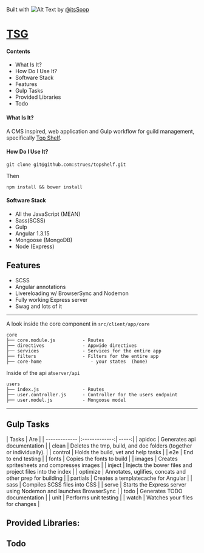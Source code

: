 Built with ![Alt Text](http://img-cache.cdn.gaiaonline.com/36f426e214c347d0d23f9ee897a3fcf1/http://i89.photobucket.com/albums/k239/bjf092/TinyBlackHeart.gif "logo") by [@itsSoop](https://twitter.com/itsSoop)

# [TSG](https://topshelfguild.com)

#### Contents
- What Is It?
- How Do I Use It?
- Software Stack
- Features
- Gulp Tasks
- Provided Libraries
- Todo

#### What Is It?
A CMS inspired, web application and Gulp workflow for guild management, specifically [Top Shelf](https://topshelfguild.com).

#### How Do I Use It?

```
git clone git@github.com:strues/topshelf.git
```

Then

```
npm install && bower install
```

#### Software Stack
- All the JavaScript (MEAN)
- Sass(SCSS)
- Gulp
- Angular 1.3.15
- Mongoose (MongoDB)
- Node (Express)

## Features
- SCSS
- Angular annotations
- Livereloading w/ BrowserSync and Nodemon
- Fully working Express server
- Swag and lots of it
-----------------------------------------------
A look inside the core component in `src/client/app/core`


    core
    ├── core.module.js          - Routes
    ├── directives              - Appwide directives
    ├── services                - Services for the entire app
    ├── filters                 - Filters for the entire app
    ├── core-home                  - your states  (home)

Inside of the api at`server/api`

    users
    ├── index.js                - Routes
    ├── user.controller.js      - Controller for the users endpoint
    ├── user.model.js           - Mongoose model

----------------------------------------------------
## Gulp Tasks
| Tasks        | Are           |
| ------------- |:-------------:| -----:|
| apidoc        | Generates api documentation |
| clean    | Deletes the tmp, build, and doc folders (together or individually).      |
| control | Holds the build, vet and help tasks     |
| e2e        | End to end testing |
| fonts        | Copies the fonts to build |
| images        | Creates spritesheets and compresses images |
| inject        | Injects the bower files and project files into the index |
| optimize        | Annotates, uglifies, concats and other prep for building |
| partials        | Creates a templatecache for Angular |
| sass        | Compiles SCSS files into CSS |
| serve        | Starts the Express server using Nodemon and launches BrowserSync |
| todo        | Generates TODO documentation |
| unit        | Performs unit testing |
| watch        | Watches your files for changes |

## Provided Libraries:


## Todo
